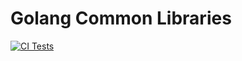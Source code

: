 # Golang Common Libraries

[![CI Tests](https://github.com/fdelbos/commons/actions/workflows/ci.yaml/badge.svg?branch=master)](https://github.com/fdelbos/commons/actions?branch=master)